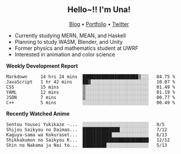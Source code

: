 <h2 align="center">
  Hello~!! I'm Una!
</h2>

<p align="center">
  <a href="https://anarchy.website/">Blog</a> &bull;
  <a href="https://una-ada.github.io/">Portfolio</a> &bull;
  <a href="https://twitter.com/xn__z7x">Twitter</a>
</p>

- Currently studying MERN, MEAN, and Haskell
- Planning to study WASM, Blender, and Unity
- Former physics and mathematics student at UWRF
- Interested in animation and color science

**Weekly Development Report**

<!--START_SECTION:waka-->

```text
Markdown     14 hrs 24 mins  █████████████████████▒░░░   84.75 %
JavaScript   1 hr 42 mins    ██▓░░░░░░░░░░░░░░░░░░░░░░   10.07 %
CSS          15 mins         ▒░░░░░░░░░░░░░░░░░░░░░░░░   01.49 %
YAML         12 mins         ▒░░░░░░░░░░░░░░░░░░░░░░░░   01.19 %
JSON         7 mins          ▒░░░░░░░░░░░░░░░░░░░░░░░░   00.77 %
C++          5 mins          ░░░░░░░░░░░░░░░░░░░░░░░░░   00.49 %
```

<!--END_SECTION:waka-->

**Recently Watched Anime**

<!-- RECENT-ANIME:START -->

    Sentou Yousei Yukikaze -...  ░░░░░░░░░░░░░░░░░░░░░░░░░   0/5
    Shijou Saikyou no Daimao...  ██████████████░░░░░░░░░░░   7/12
    Kaguya-sama wa Kokuraset...  ███████████░░░░░░░░░░░░░░   6/13
    Shikkakumon no Saikyou K...  █████████████████████████   12/12
    Shin no Nakama ja Nai to...  █████████░░░░░░░░░░░░░░░░   5/13
<!-- RECENT-ANIME:END -->
